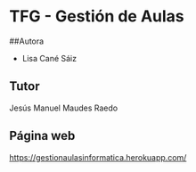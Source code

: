 # TFG - Gestión de Aulas

##Autora
- Lisa Cané Sáiz

## Tutor
Jesús Manuel Maudes Raedo

## Página web
https://gestionaulasinformatica.herokuapp.com/
